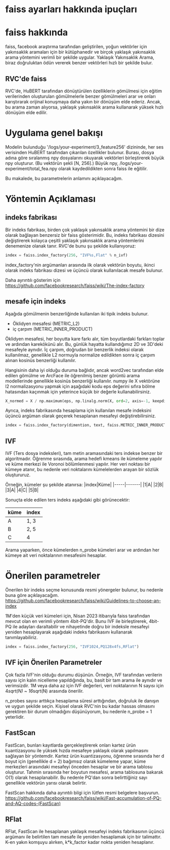 faiss ayarları hakkında ipuçları
=============================

# faiss hakkında
faiss, facebook araştırma tarafından geliştirilen, yoğun vektörler için yakınsaklık aramaları için bir kütüphanedir ve birçok yaklaşık yakınsaklık arama yöntemini verimli bir şekilde uygular.
Yaklaşık Yakınsaklık Arama, biraz doğruluktan ödün vererek benzer vektörleri hızlı bir şekilde bulur.

## RVC'de faiss
RVC'de, HuBERT tarafından dönüştürülen özelliklerin gömülmesi için eğitim verilerinden oluşturulan gömülmelerle benzer gömülmeleri arar ve onları karıştırarak orijinal konuşmaya daha yakın bir dönüşüm elde ederiz. Ancak, bu arama zaman alıyorsa, yaklaşık yakınsaklık arama kullanarak yüksek hızlı dönüşüm elde edilir.

# Uygulama genel bakışı
Modelin bulunduğu '/logs/your-experiment/3_feature256' dizininde, her ses verisinden HuBERT tarafından çıkarılan özellikler bulunur.
Burası, dosya adına göre sıralanmış npy dosyalarını okuyarak vektörleri birleştirerek büyük npy oluşturur. (Bu vektörün şekli [N, 256].)
Büyük npy, /logs/your-experiment/total_fea.npy olarak kaydedildikten sonra faiss ile eğitilir.

Bu makalede, bu parametrelerin anlamını açıklayacağım.

# Yöntemin Açıklaması
## indeks fabrikası
Bir indeks fabrikası, birden çok yaklaşık yakınsaklık arama yöntemini bir dize olarak bağlayan benzersiz bir faiss gösterimidir.
Bu, indeks fabrikası dizesini değiştirerek kolayca çeşitli yaklaşık yakınsaklık arama yöntemlerini denemenize olanak tanır.
RVC'de bunu şu şekilde kullanıyoruz:

```python
index = faiss.index_factory(256, "IVF%s,Flat" % n_ivf)
```
index_factory'nin argümanları arasında ilk olarak vektörün boyutu, ikinci olarak indeks fabrikası dizesi ve üçüncü olarak kullanılacak mesafe bulunur.

Daha ayrıntılı gösterim için
https://github.com/facebookresearch/faiss/wiki/The-index-factory

## mesafe için indeks
Aşağıda gömülmenin benzerliğinde kullanılan iki tipik indeks bulunur.

- Öklidyen mesafesi (METRIC_L2)
- iç çarpım (METRIC_INNER_PRODUCT)

Öklidyen mesafesi, her boyutta kare farkı alır, tüm boyutlardaki farkları toplar ve ardından karekökünü alır. Bu, günlük hayatta kullandığımız 2D ve 3D'deki mesafeyle aynıdır.
İç çarpım, doğrudan bir benzerlik indeksi olarak kullanılmaz, genellikle L2 normuyla normalize edildikten sonra iç çarpım alınan kosinüs benzerliği kullanılır.

Hangisinin daha iyi olduğu duruma bağlıdır, ancak word2vec tarafından elde edilen gömülme ve ArcFace ile öğrenilmiş benzer görüntü arama modellerinde genellikle kosinüs benzerliği kullanılır. numpy ile X vektörüne l2 normalizasyonu yapmak için aşağıdaki kodu eps değerini sıfıra bölme hatasından kaçınmak için yeterince küçük bir değerle kullanabilirsiniz.

```python
X_normed = X / np.maximum(eps, np.linalg.norm(X, ord=2, axis=-1, keepdims=True))
```

Ayrıca, indeks fabrikasında hesaplama için kullanılan mesafe indeksini üçüncü argüman olarak geçerek hesaplanan mesafeyi değiştirebilirsiniz.

```python
index = faiss.index_factory(dimention, text, faiss.METRIC_INNER_PRODUCT)
```

## IVF
IVF (Ters dosya indeksleri), tam metin aramasındaki ters indekse benzer bir algoritmadır.
Öğrenme sırasında, arama hedefi kmeans ile kümeleme yapılır ve küme merkezi ile Voronoi bölümlenmesi yapılır. Her veri noktası bir kümeye atanır, bu nedenle veri noktalarını kümelelerden arayan bir sözlük oluştururuz.

Örneğin, kümeler şu şekilde atanırsa:
|index|Küme|
|-----|-------|
|1|A|
|2|B|
|3|A|
|4|C|
|5|B|

Sonuçta elde edilen ters indeks aşağıdaki gibi görünecektir:

|küme|index|
|-------|-----|
|A|1, 3|
|B|2, 5|
|C|4|

Arama yaparken, önce kümelerden n_probe kümeleri arar ve ardından her kümeye ait veri noktalarının mesafesini hesaplar.

# Önerilen parametreler
Önerilen bir indeks seçme konusunda resmi yönergeler bulunur, bu nedenle buna göre açıklayacağım.
https://github.com/facebookresearch/faiss/wiki/Guidelines-to-choose-an-index

1M'den küçük veri kümeleri için, Nisan 2023 itibarıyla faiss tarafından mevcut olan en verimli yöntem 4bit-PQ'dir.
Bunu IVF ile birleştirerek, 4bit-PQ ile adayları daraltabilir ve nihayetinde doğru bir indeksle mesafeyi yeniden hesaplayarak aşağıdaki indeks fabrikasını kullanarak tanımlayabiliriz.



```python
index = faiss.index_factory(256, "IVF1024,PQ128x4fs,RFlat")
```

## IVF için Önerilen Parametreler
Çok fazla IVF'nin olduğu durumu düşünün. Örneğin, IVF tarafından verilerin sayısı için kalın nicelleme yapıldığında, bu, basit bir tam arama ile aynıdır ve verimsizdir.
1M veya daha az için IVF değerleri, veri noktalarının N sayısı için 4*sqrt(N) ~ 16*sqrt(N) arasında önerilir.

n_probes sayısı arttıkça hesaplama süresi arttığından, doğruluk ile danışın ve uygun şekilde seçin. Kişisel olarak RVC'nin bu kadar hassas olmasını gerektiren bir durum olmadığını düşünüyorum, bu nedenle n_probe = 1 yeterlidir.

## FastScan
FastScan, bunları kayıtlarda gerçekleştirerek onları kartez ürün kuantizasyonu ile yüksek hızda mesafeye yaklaşık olarak yapılmasını sağlayan bir yöntemdir.
Kartez ürün kuantizasyonu, öğrenme sırasında her d boyut için (genellikle d = 2) bağımsız olarak kümeleme yapar, küme merkezleri arasındaki mesafeyi önceden hesaplar ve bir arama tablosu oluşturur. Tahmin sırasında her boyutun mesafesi, arama tablosuna bakarak O(1) olarak hesaplanabilir.
Bu nedenle PQ'dan sonra belirttiğiniz sayı genellikle vektörün yarısı olarak belirtir.

FastScan hakkında daha ayrıntılı bilgi için lütfen resmi belgelere başvurun.
https://github.com/facebookresearch/faiss/wiki/Fast-accumulation-of-PQ-and-AQ-codes-(FastScan)

## RFlat
RFlat, FastScan ile hesaplanan yaklaşık mesafeyi indeks fabrikasının üçüncü argümanı ile belirtilen tam mesafe ile yeniden hesaplamak için bir talimattır.
K-en yakın komşuyu alırken, k*k_factor kadar nokta yeniden hesaplanır.